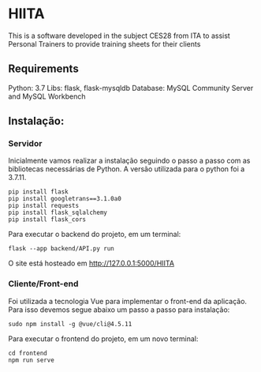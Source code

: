 # HIITA
This is a software developed in the subject CES28 from ITA to assist Personal Trainers to provide training sheets for their clients

## Requirements
Python: 3.7
Libs: flask, flask-mysqldb
Database: MySQL Community Server and MySQL Workbench

## Instalação:

### Servidor
Inicialmente vamos realizar a instalação seguindo o passo a passo com as bibliotecas necessárias de Python. A versão utilizada para o python foi a 3.7.11.

```
pip install flask
pip install googletrans==3.1.0a0
pip install requests
pip install flask_sqlalchemy
pip install flask_cors
```

Para executar o backend do projeto, em um terminal:
```
flask --app backend/API.py run
```

O site está hosteado em http://127.0.0.1:5000/HIITA

### Cliente/Front-end
Foi utilizada a tecnologia Vue para implementar o front-end da aplicação. Para isso devemos segue abaixo um passo a passo para instalação:
```
sudo npm install -g @vue/cli@4.5.11
```

Para executar o frontend do projeto, em um novo terminal:
```
cd frontend
npm run serve
```